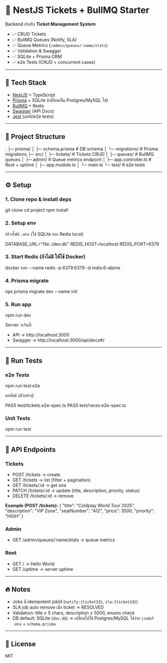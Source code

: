 # 🎫 NestJS Tickets + BullMQ Starter

Backend สำหรับ **Ticket Management System**

- ✅ CRUD Tickets
- ✅ BullMQ Queues (Notify, SLA)
- ✅ Queue Metrics (`/admin/queues/:name/stats`)
- ✅ Validation & Swagger
- ✅ SQLite + Prisma ORM
- ✅ e2e Tests (CRUD + concurrent cases)

---

## 🚀 Tech Stack

- [NestJS](https://nestjs.com/) + TypeScript
- [Prisma](https://www.prisma.io/) + SQLite (เปลี่ยนเป็น Postgres/MySQL ได้)
- [BullMQ](https://docs.bullmq.io/) + Redis
- [Swagger](https://swagger.io/) (API Docs)
- [Jest](https://jestjs.io/) (unit/e2e tests)

---

## 📂 Project Structure

.
├─ prisma/
│ ├─ schema.prisma # DB schema
│ └─ migrations/ # Prisma migrations
├─ src/
│ ├─ tickets/ # Tickets CRUD
│ ├─ queues/ # BullMQ queues
│ ├─ admin/ # Queue metrics endpoint
│ ├─ app.controller.ts # Root + uptime
│ ├─ app.module.ts
│ └─ main.ts
└─ test/ # e2e tests

---

## ⚙️ Setup

### 1. Clone repo & install deps

git clone <repo-url>
cd project
npm install

### 2. Setup env

สร้างไฟล์ `.env` (ใช้ SQLite และ Redis local)

DATABASE_URL="file:./dev.db"
REDIS_HOST=localhost
REDIS_PORT=6379

### 3. Start Redis (ถ้าไม่มี ให้ใช้ Docker)

docker run --name redis -p 6379:6379 -d redis:6-alpine

### 4. Prisma migrate

npx prisma migrate dev --name init

### 5. Run app

npm run dev

Server จะรันที่:

- API → http://localhost:3000
- Swagger → http://localhost:3000/api/docs#/

---

## 🧪 Run Tests

### e2e Tests

npm run test:e2e

ผลลัพธ์ (ตัวอย่าง):

PASS test/tickets.e2e-spec.ts
PASS test/races.e2e-spec.ts

### Unit Tests

npm run test

---

## 📌 API Endpoints

### Tickets

- POST /tickets → create
- GET /tickets → list (filter + pagination)
- GET /tickets/:id → get one
- PATCH /tickets/:id → update (title, description, priority, status)
- DELETE /tickets/:id → remove

**Example (POST /tickets):**
{
"title": "Coldplay World Tour 2025",
"description": "VIP Zone",
"seatNumber": "A12",
"price": 3500,
"priority": "HIGH"
}

### Admin

- GET /admin/queues/:name/stats → queue metrics

### Root

- GET / → Hello World
- GET /uptime → server uptime

---

## 🔥 Notes

- Jobs มี idempotent jobId (`notify:{ticketId}`, `sla:{ticketId}`)
- SLA job auto remove เมื่อ ticket → RESOLVED
- Validation: title ≥ 5 chars, description ≤ 5000, enums check
- DB default: SQLite (`dev.db`) → เปลี่ยนไปใช้ Postgres/MySQL ได้ง่าย ๆ แค่แก้ `.env` + `schema.prisma`

---

## 📜 License

MIT
